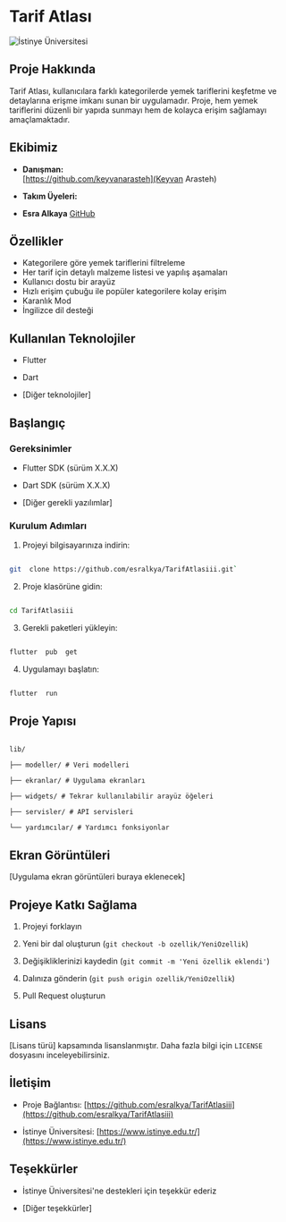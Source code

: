 
# Tarif Atlası

  

![İstinye Üniversitesi](https://www.unitededucation.com/linklogoch/istinye-university-logo.png)

  

## Proje Hakkında

Tarif Atlası, kullanıcılara farklı kategorilerde yemek tariflerini keşfetme ve detaylarına erişme imkanı sunan bir uygulamadır. Proje, hem yemek tariflerini düzenli bir yapıda sunmayı hem de kolayca erişim sağlamayı amaçlamaktadır.

  

## Ekibimiz

-  **Danışman:**  
[https://github.com/keyvanarasteh](Keyvan Arasteh)


-  **Takım Üyeleri:**

-  **Esra Alkaya** [GitHub](https://github.com/esralkya)

  

## Özellikler

- Kategorilere göre yemek tariflerini filtreleme
- Her tarif için detaylı malzeme listesi ve yapılış aşamaları
- Kullanıcı dostu bir arayüz
- Hızlı erişim çubuğu ile popüler kategorilere kolay erişim
- Karanlık Mod
- İngilizce dil desteği
  

## Kullanılan Teknolojiler

- Flutter

- Dart

- [Diğer teknolojiler]

  

## Başlangıç

  

### Gereksinimler

- Flutter SDK (sürüm X.X.X)

- Dart SDK (sürüm X.X.X)

- [Diğer gerekli yazılımlar]

  

### Kurulum Adımları

1. Projeyi bilgisayarınıza indirin:

```bash

git  clone https://github.com/esralkya/TarifAtlasiii.git`

```

  

2. Proje klasörüne gidin:

```bash

cd TarifAtlasiii

```

  

3. Gerekli paketleri yükleyin:

```bash

flutter  pub  get

```

  

4. Uygulamayı başlatın:

```bash

flutter  run

```

  

## Proje Yapısı

```

lib/

├── modeller/ # Veri modelleri

├── ekranlar/ # Uygulama ekranları

├── widgets/ # Tekrar kullanılabilir arayüz öğeleri

├── servisler/ # API servisleri

└── yardımcılar/ # Yardımcı fonksiyonlar

```

  

## Ekran Görüntüleri

[Uygulama ekran görüntüleri buraya eklenecek]

  

## Projeye Katkı Sağlama

1. Projeyi forklayın

2. Yeni bir dal oluşturun (`git checkout -b ozellik/YeniOzellik`)

3. Değişikliklerinizi kaydedin (`git commit -m 'Yeni özellik eklendi'`)

4. Dalınıza gönderin (`git push origin ozellik/YeniOzellik`)

5. Pull Request oluşturun

  

## Lisans

[Lisans türü] kapsamında lisanslanmıştır. Daha fazla bilgi için `LICENSE` dosyasını inceleyebilirsiniz.

  

## İletişim

- Proje Bağlantısı: [https://github.com/esralkya/TarifAtlasiii](https://github.com/esralkya/TarifAtlasiii)

- İstinye Üniversitesi: [https://www.istinye.edu.tr/](https://www.istinye.edu.tr/)

  

## Teşekkürler

- İstinye Üniversitesi'ne destekleri için teşekkür ederiz

- [Diğer teşekkürler]